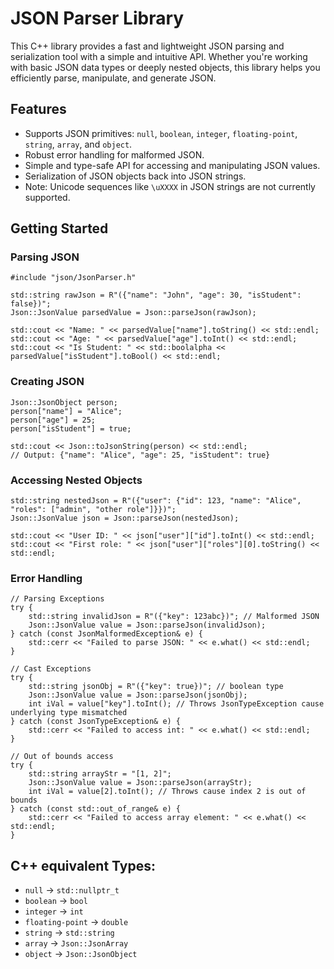 # JSON Parser Library

This C++ library provides a fast and lightweight JSON parsing and serialization tool with a simple and intuitive API. Whether you're working with basic JSON data types or deeply nested objects, this library helps you efficiently parse, manipulate, and generate JSON.

## Features
* Supports JSON primitives: `null`, `boolean`, `integer`, `floating-point`, `string`, `array`, and `object`.
* Robust error handling for malformed JSON.
* Simple and type-safe API for accessing and manipulating JSON values.
* Serialization of JSON objects back into JSON strings.
* Note: Unicode sequences like `\uXXXX` in JSON strings are not currently supported.

## Getting Started
### Parsing JSON
```
#include "json/JsonParser.h"

std::string rawJson = R"({"name": "John", "age": 30, "isStudent": false})";
Json::JsonValue parsedValue = Json::parseJson(rawJson);

std::cout << "Name: " << parsedValue["name"].toString() << std::endl;
std::cout << "Age: " << parsedValue["age"].toInt() << std::endl;
std::cout << "Is Student: " << std::boolalpha << parsedValue["isStudent"].toBool() << std::endl;
```

### Creating JSON
```
Json::JsonObject person;
person["name"] = "Alice";
person["age"] = 25;
person["isStudent"] = true;

std::cout << Json::toJsonString(person) << std::endl;
// Output: {"name": "Alice", "age": 25, "isStudent": true}
```

### Accessing Nested Objects
```
std::string nestedJson = R"({"user": {"id": 123, "name": "Alice", "roles": ["admin", "other role"]}})";
Json::JsonValue json = Json::parseJson(nestedJson);

std::cout << "User ID: " << json["user"]["id"].toInt() << std::endl;
std::cout << "First role: " << json["user"]["roles"][0].toString() << std::endl;
```

### Error Handling
```
// Parsing Exceptions
try {
    std::string invalidJson = R"({"key": 123abc})"; // Malformed JSON
    Json::JsonValue value = Json::parseJson(invalidJson);
} catch (const JsonMalformedException& e) {
    std::cerr << "Failed to parse JSON: " << e.what() << std::endl;
}

// Cast Exceptions
try {
    std::string jsonObj = R"({"key": true})"; // boolean type
    Json::JsonValue value = Json::parseJson(jsonObj);
    int iVal = value["key"].toInt(); // Throws JsonTypeException cause underlying type mismatched
} catch (const JsonTypeException& e) {
    std::cerr << "Failed to access int: " << e.what() << std::endl;
}

// Out of bounds access
try {
    std::string arrayStr = "[1, 2]";
    Json::JsonValue value = Json::parseJson(arrayStr);
    int iVal = value[2].toInt(); // Throws cause index 2 is out of bounds
} catch (const std::out_of_range& e) {
    std::cerr << "Failed to access array element: " << e.what() << std::endl;
}
```
## C++ equivalent Types:
* `null` -> `std::nullptr_t`
* `boolean` -> `bool`
* `integer` -> `int`
* `floating-point` -> `double`
* `string` -> `std::string`
* `array` -> `Json::JsonArray`
* `object` -> `Json::JsonObject`
